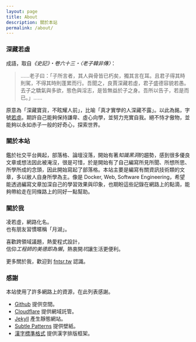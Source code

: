 ```yaml
---
layout: page
title: About
description: 關於本站
permalink: /about/
---
```


### 深藏若虛

成語，取自<cite>《史記》・卷六十三・〈老子韓非傳〉</cite>：

<blockquote>
......老子曰：「子所言者，其人與骨皆已朽矣，獨其言在耳。且君子得其時則駕，不得其時則蓬累而行。吾聞之，良賈深藏若虛，君子盛德容貌若愚。去子之驕氣與多欲，態色與淫志，是皆無益於子之身。吾所以告子，若是而已。」......
</blockquote>

原意為「深藏寶貨，不眩耀人前」，比喻「真才實學的人深藏不露」。以此為銘，字號<u>若虛</u>。期許自己能夠保持謙卑、虛心向學，並努力充實自我。絕不恃才傲物，並能夠以永如赤子一般的好奇心，探索世界。

### 關於本站

鑑於社交平台興起，部落格、論壇沒落，開始有著<em>知識黑洞</em>的趨勢，感到很多優良文章或想法因此被淹沒，很是可惜，於是開始有了自己編寫所見所聞、所想所思、所學所成的念頭，因此開始寫起了部落格。本站主要是編寫有關資訊技術類的文章，多以敝人自身所學為主。像是 Docker, Web, Software Engineering，希望能透過編寫文章加深自己的學習效果與印象，也期盼這些記錄在網路上的點滴，能夠帶給走在同條路上的同好一點幫助。


### 關於我

凌若虛，網路化名。<br/>
也有朋友習慣暱稱「月湖」。<br>

喜歡跨領域議題，熱愛程式設計，<br/>
信仰<em>工程師的美德即為懶</em>，熱衷開<em>坑</em>讓生活更便利。

更多關於我，歡迎到 [fntsr.tw](http://fntsr.tw/) 認識。


### 感謝

本站使用了許多網路上的資源，在此列表感謝。

- [Github](https://github.com/) 提供空間。
- [Cloudflare](https://www.cloudflare.com/) 提供網域託管。
- [Jekyll](http://jekyllrb.com/) 產生靜態網站。
- [Subtle Patterns](http://subtlepatterns.com/) 提供壁紙。
- [漢字標準格式](http://css.hanzi.co/) 提供漢字排版框架。
